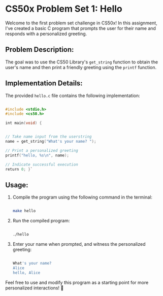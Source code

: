 CS50x Problem Set 1: Hello
======================
Welcome to the first problem set challenge in CS50x! In this assignment, I've created a basic C program that prompts the user for their name and responds with a personalized greeting.

Problem Description: 
-------------
The goal was to use the CS50 Library's `get_string` function to obtain the user's name and then print a friendly greeting using the `printf` function.

Implementation Details:
-------------
The provided `hello.c` file contains the following implementation:

```c

#include <stdio.h>
#include <cs50.h>

int main(void) {


// Take name input from the userstring
name = get_string("What's your name? ");

// Print a personalized greeting
printf("hello, %s\n", name);

// Indicate successful execution
return 0; }`

```

Usage:
-------------

1.  Compile the program using the following command in the terminal:

    ```bash

    make hello

    ```



2.  Run the compiled program:

    ```bash

    ./hello

    ```

3.  Enter your name when prompted, and witness the personalized greeting:

    ```bash

    What's your name?
    Alice
    hello, Alice

    ```

Feel free to use and modify this program as a starting point for more personalized interactions! 🚀
